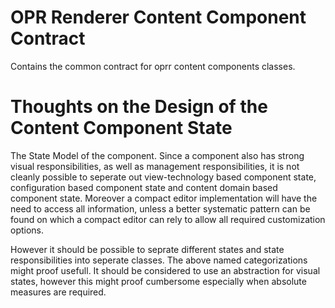 # OPR Renderer Content Component Contract

Contains the common contract for oprr content components classes.

# Thoughts on the Design of the Content Component State

The State Model of the component.
Since a component also has strong visual responsibilities, as well as management responsibilities, 
it is not cleanly possible to seperate out view-technology based component state, configuration based component state
and content domain based component state.
Moreover a compact editor implementation will have the need to access all information, unless a better systematic 
pattern can be found on which a compact editor can rely to allow all required customization options.

However it should be possible to seprate different states and state responsibilities into seperate classes.
The above named categorizations might proof usefull. It should be considered to use an abstraction for visual states, 
however this might proof cumbersome especially when absolute measures are required.